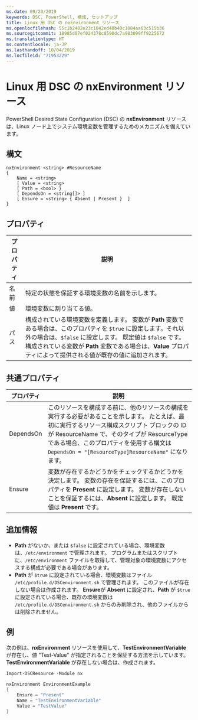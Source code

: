 ```yaml
---
ms.date: 09/20/2019
keywords: DSC, PowerShell, 構成, セットアップ
title: Linux 用 DSC の nxEnvironment リソース
ms.openlocfilehash: 55c1b2402e23c1042ed48b40c1084aa63c515b36
ms.sourcegitcommit: 18985d07ef024378c8590dc7a983099ff9225672
ms.translationtype: HT
ms.contentlocale: ja-JP
ms.lasthandoff: 10/04/2019
ms.locfileid: "71953229"
---
```

# <a name="dsc-for-linux-nxenvironment-resource"></a>Linux 用 DSC の nxEnvironment リソース

PowerShell Desired State Configuration (DSC) の **nxEnvironment** リソースは、Linux ノード上でシステム環境変数を管理するためのメカニズムを備えています。

## <a name="syntax"></a>構文

```Syntax
nxEnvironment <string> #ResourceName
{
    Name = <string>
    [ Value = <string>
    [ Path = <bool> }
    [ DependsOn = <string[]> ]
    [ Ensure = <string> { Absent | Present }  ]
}
```

## <a name="properties"></a>プロパティ

|プロパティ |説明 |
|---|---|
|名前 |特定の状態を保証する環境変数の名前を示します。 |
|値 |環境変数に割り当てる値。 |
|パス |構成されている環境変数を定義します。 変数が **Path** 変数である場合は、このプロパティを `$true` に設定します。それ以外の場合は、`$false` に設定します。 既定値は `$false` です。 構成されている変数が **Path** 変数である場合は、**Value** プロパティによって提供される値が既存の値に追加されます。 |

## <a name="common-properties"></a>共通プロパティ

|プロパティ |説明 |
|---|---|
|DependsOn |このリソースを構成する前に、他のリソースの構成を実行する必要があることを示します。 たとえば、最初に実行するリソース構成スクリプト ブロックの ID が ResourceName で、そのタイプが ResourceType である場合、このプロパティを使用する構文は `DependsOn = "[ResourceType]ResourceName"` になります。 |
|Ensure |変数が存在するかどうかをチェックするかどうかを決定します。 変数の存在を保証するには、このプロパティを **Present** に設定します。 変数が存在しないことを保証するには、**Absent** に設定します。 既定値は **Present** です。 |

## <a name="additional-information"></a>追加情報

- **Path** がないか、または `$false` に設定されている場合、環境変数は、`/etc/environment` で管理されます。
  プログラムまたはスクリプトに、`/etc/environment` ファイルを取得して、管理対象の環境変数にアクセスする構成が必要である場合があります。
- **Path** が `$true` に設定されている場合、環境変数はファイル `/etc/profile.d/DSCenvironment.sh` で管理されます。 このファイルが存在しない場合は作成されます。 **Ensure**が **Absent** に設定され、**Path** が `$true` に設定されている場合、既存の環境変数は `/etc/profile.d/DSCenvironment.sh` からのみ削除され、他のファイルからは削除されません。

## <a name="example"></a>例

次の例は、**nxEnvironment** リソースを使用して、**TestEnvironmentVariable** が存在し、値 "Test-Value" が指定されることを保証する方法を示しています。 **TestEnvironmentVariable** が存在しない場合は、作成されます。

```powershell
Import-DSCResource -Module nx

nxEnvironment EnvironmentExample
{
    Ensure = "Present"
    Name = "TestEnvironmentVariable"
    Value = "TestValue"
}
```